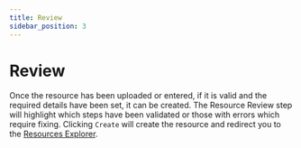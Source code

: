 ```yaml
---
title: Review
sidebar_position: 3
---
```


# Review

Once the resource has been uploaded or entered, if it is valid and the required details have been set, it can be created. The Resource Review step will highlight which steps have been validated or those with errors which require fixing. Clicking `Create` will create the resource and redirect you to the [Resources Explorer](../resources-explorer).
